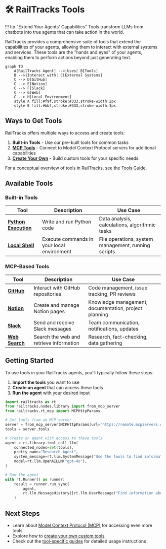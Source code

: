 # 🛠️ RailTracks Tools

!!! tip "Extend Your Agents' Capabilities"
    Tools transform LLMs from chatbots into true agents that can take action in the world.

RailTracks provides a comprehensive suite of tools that extend the capabilities of your agents, allowing them to interact with external systems and services. These tools are the "hands and eyes" of your agents, enabling them to perform actions beyond just generating text.

```mermaid
graph TD
    A[RailTracks Agent] -->|Uses| B[Tools]
    B -->|Interact with| C[External Systems]
    C --> D[GitHub]
    C --> E[Notion]
    C --> F[Slack]
    C --> G[Web]
    C --> H[Local Environment]
    style A fill:#f9f,stroke:#333,stroke-width:2px
    style B fill:#bbf,stroke:#333,stroke-width:1px
```

## Ways to Get Tools

RailTracks offers multiple ways to access and create tools:

1. **Built-in Tools** - Use our pre-built tools for common tasks
2. **[MCP Tools](mcp/index.md)** - Connect to Model Context Protocol servers for additional capabilities
3. **[Create Your Own](create_your_own.md)** - Build custom tools for your specific needs

For a conceptual overview of tools in RailTracks, see the [Tools Guide](/guides/tools).

## Available Tools

### Built-in Tools

| Tool | Description | Use Case |
|------|-------------|----------|
| [**Python Execution**](guides/python_sandbox.md) | Write and run Python code | Data analysis, calculations, algorithmic tasks |
| [**Local Shell**](guides/shell_bash.md) | Execute commands in your local environment | File operations, system management, running scripts |

### MCP-Based Tools

| Tool | Description | Use Case |
|------|-------------|----------|
| [**GitHub**](guides/github.md) | Interact with GitHub repositories | Code management, issue tracking, PR reviews |
| [**Notion**](guides/notion.md) | Create and manage Notion pages | Knowledge management, documentation, project planning |
| [**Slack**](guides/slack.md) | Send and receive Slack messages | Team communication, notifications, updates |
| [**Web Search**](guides/websearch_integration.md) | Search the web and retrieve information | Research, fact-checking, data gathering |

## Getting Started

To use tools in your RailTracks agents, you'll typically follow these steps:

1. **Import the tools** you want to use
2. **Create an agent** that can access these tools
3. **Run the agent** with your desired input

```python
import railtracks as rt
from railtracks.nodes.library import from_mcp_server
from railtracks.rt_mcp import MCPHttpParams

# Get tools from an MCP server
server = from_mcp_server(MCPHttpParams(url="https://remote.mcpservers.org/fetch/mcp"))
tools = server.tools

# Create an agent with access to these tools
agent = rt.library.tool_call_llm(
    connected_nodes=set(tools),
    pretty_name="Research Agent",
    system_message=rt.llm.SystemMessage("Use the tools to find information."),
    model=rt.llm.OpenAILLM("gpt-4o"),
)

# Run the agent
with rt.Runner() as runner:
    result = runner.run_sync(
        agent, 
        rt.llm.MessageHistory([rt.llm.UserMessage("Find information about RailTracks")])
    )
```

## Next Steps

- Learn about [Model Context Protocol (MCP)](mcp/index.md) for accessing even more tools
- Explore how to [create your own custom tools](create_your_own.md)
- Check out the [tool-specific guides](#available-tools) for detailed usage instructions